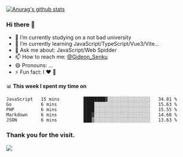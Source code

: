 [![Anurag's github stats](https://github-readme-stats.vercel.app/api?username=gideonsenku)](https://github.com/anuraghazra/github-readme-stats)
### Hi there 👋
- 🔭 I’m currently studying on a not bad university 
- 🌱 I’m currently learning JavaScript/TypeScript/Vue3/Vite...
- 💬 Ask me about: JavaScript/Web Spidder 
- 📫 How to reach me: [@Gideon_Senku](https://t.me/Gideon_Senku)
- 😄 Pronouns: ...
- ⚡ Fun fact: I ❤️ 🎵

📊 **This week I spent my time on**
<!--START_SECTION:waka-->
```text
JavaScript   15 mins         ████████▓░░░░░░░░░░░░░░░░   34.81 % 
Go           6 mins          ████░░░░░░░░░░░░░░░░░░░░░   15.63 % 
PHP          6 mins          ████░░░░░░░░░░░░░░░░░░░░░   15.55 % 
Markdown     6 mins          ███▓░░░░░░░░░░░░░░░░░░░░░   14.68 % 
JSON         6 mins          ███▒░░░░░░░░░░░░░░░░░░░░░   13.63 % 
```
<!--END_SECTION:waka-->


### Thank you for the visit.
![](http://profile-counter.glitch.me/gideonsenku/count.svg)
<!--
**GideonSenku/GideonSenku** is a ✨ _special_ ✨ repository because its `README.md` (this file) appears on your GitHub profile.

Here are some ideas to get you started:

- 🔭 I’m currently working on ...
- 🌱 I’m currently learning ...
- 👯 I’m looking to collaborate on ...
- 🤔 I’m looking for help with ...
- 💬 Ask me about ...
- 📫 How to reach me: ...
- 😄 Pronouns: ...
- ⚡ Fun fact: ...
-->
